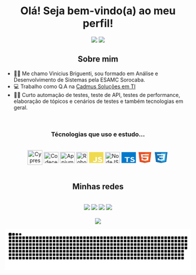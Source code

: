 <div align="center">
<h1> Olá! Seja bem-vindo(a) ao meu perfil!</h1>
</div>

<div align="center" >
  <img src="https://github-readme-stats.vercel.app/api/top-langs/?username=briguenti&layout=compact" height="180em" />
  <img src="https://github-readme-stats.vercel.app/api?username=briguenti&show_icons=true&theme=onedark" height="180em" />
</div>

<h2 align="center">Sobre mim</h2>


- 🧔🏻 Me chamo Vinicius Briguenti, sou formado em Análise e Desenvolvimento de Sistemas pela ESAMC Sorocaba.
- 💻 Trabalho como Q.A na [Cadmus Soluções em TI](https://cadmus.com.br/)
- 👨‍💻 Curto automação de testes, teste de API, testes de performance, elaboração de tópicos e cenários de testes e também tecnologias em geral.

<div align="center" style="display: inline_block"><br>
	<h3>Técnologias que uso e estudo...</h3>
	<br>
	<img align="center" height="40" width="40" title="Cypress" src="https://avatars.githubusercontent.com/u/8908513?s=200&v=4">
	<img align="center" height="30" width="40" title="CodeceptJS" src="https://avatars.githubusercontent.com/u/54646432?s=280&v=4">
	<img align="center" height="30" width="40" title="Appium" src="https://cdn.worldvectorlogo.com/logos/appium.svg">	
	<img align="center" height="30" width="30" title="Robot Framework" src="https://techvoices.org/img/2020/RoboCon.png">
	<img align="center" height="30" width="40" title="Javascript" src="https://raw.githubusercontent.com/devicons/devicon/master/icons/javascript/javascript-plain.svg">
	<img align="center" height="30" width="40" title="NodeJS" src="https://seeklogo.com/images/N/nodejs-logo-FBE122E377-seeklogo.com.png">
	<img align="center" height="30" width="40" title="Typescript" src="https://raw.githubusercontent.com/devicons/devicon/master/icons/typescript/typescript-plain.svg">
	<img align="center" height="30" width="40" title="HTML5" src="https://raw.githubusercontent.com/devicons/devicon/master/icons/html5/html5-original.svg">
	<img align="center" height="30" width="40" title="CSS3" src="https://raw.githubusercontent.com/devicons/devicon/master/icons/css3/css3-original.svg">
	
	
</div>
<div align="center" style="display: inline_block"><br>
	<h2>Minhas redes</h2>
	<br>
	<a href="https://www.linkedin.com/in/briguenti/" target="_blank"><img src="https://img.shields.io/badge/-LinkedIn-%230077B5?style=for-the-badge&logo=linkedin&logoColor=white" target="_blank"></a>
	<a href="https://www.instagram.com/bri.guenti/?hl=pt-br" target="_blank"><img src="https://img.shields.io/badge/-Instagram-%23E4405F?style=for-the-badge&logo=instagram&logoColor=white" target="_blank"></a>
	<a href="mailto:vinipais26@gmail.com"><img src="https://img.shields.io/badge/-Gmail-%23333?style=for-the-badge&logo=gmail&logoColor=white" target="_blank"></a>
	<a href="https://www.facebook.com/viniciuslol" target="_blank"><img src="https://img.shields.io/badge/Facebook-1877F2?style=for-the-badge&logo=facebook&logoColor=white"></a>
<br>
</div>
<div align="center" style="display: inline_block"><br>
	<img align="center" src="https://tenor.com/view/the-matrix-reloaded-matrix-reloaded-neo-keanu-reeves-gif-4011236.gif">
</div>

![Snake animation](https://github.com/briguenti/briguenti/blob/output/github-contribution-grid-snake.svg)
